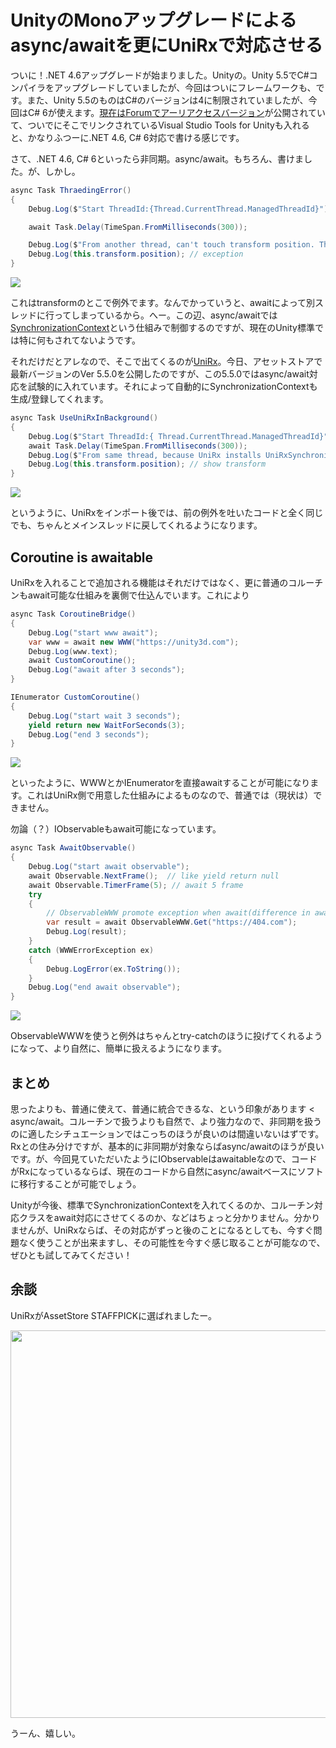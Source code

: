 # UnityのMonoアップグレードによるasync/awaitを更にUniRxで対応させる

ついに！.NET 4.6アップグレードが始まりました。Unityの。Unity 5.5でC#コンパイラをアップグレードしていましたが、今回はついにフレームワークも、です。また、Unity 5.5のものはC#のバージョンは4に制限されていましたが、今回はC# 6が使えます。[現在はForumでアーリアクセスバージョン](https://forum.unity3d.com/threads/upgraded-mono-net-in-editor-on-5-5-0b4.433541/)が公開されていて、ついでにそこでリンクされているVisual Studio Tools for Unityも入れると、かなりふつーに.NET 4.6, C# 6対応で書ける感じです。

さて、.NET 4.6, C# 6といったら非同期。async/await。もちろん、書けました。が、しかし。

```csharp
async Task ThraedingError()
{
    Debug.Log($"Start ThreadId:{Thread.CurrentThread.ManagedThreadId}");

    await Task.Delay(TimeSpan.FromMilliseconds(300));

    Debug.Log($"From another thread, can't touch transform position. ThreadId:{Thread.CurrentThread.ManagedThreadId}");
    Debug.Log(this.transform.position); // exception
}
```

![](https://cdn-images-1.medium.com/max/800/1*5ymBUlQvVdGoMqGyQL74xQ.png)

これはtransformのとこで例外でます。なんでかっていうと、awaitによって別スレッドに行ってしまっているから。へー。この辺、async/awaitでは[SynchronizationContext](https://msdn.microsoft.com/magazine/gg598924.aspx)という仕組みで制御するのですが、現在のUnity標準では特に何もされてないようです。

それだけだとアレなので、そこで出てくるのが[UniRx](https://github.com/neuecc/UniRx)。今日、アセットストアで最新バージョンのVer 5.5.0を公開したのですが、この5.5.0ではasync/await対応を試験的に入れています。それによって自動的にSynchronizationContextも生成/登録してくれます。

```csharp
async Task UseUniRxInBackground()
{
    Debug.Log($"Start ThreadId:{ Thread.CurrentThread.ManagedThreadId}");
    await Task.Delay(TimeSpan.FromMilliseconds(300));
    Debug.Log($"From same thread, because UniRx installs UniRxSynchronizationContext.ThreadId:{ Thread.CurrentThread.ManagedThreadId}");
    Debug.Log(this.transform.position); // show transform
}
```

![](https://cdn-images-1.medium.com/max/800/1*MvfGABsKHNVALQxa3OKFDg.png)

というように、UniRxをインポート後では、前の例外を吐いたコードと全く同じでも、ちゃんとメインスレッドに戻してくれるようになります。

Coroutine is awaitable
---
UniRxを入れることで追加される機能はそれだけではなく、更に普通のコルーチンもawait可能な仕組みを裏側で仕込んでいます。これにより

```csharp
async Task CoroutineBridge()
{
    Debug.Log("start www await");
    var www = await new WWW("https://unity3d.com");
    Debug.Log(www.text);
    await CustomCoroutine();
    Debug.Log("await after 3 seconds");
}

IEnumerator CustomCoroutine()
{
    Debug.Log("start wait 3 seconds");
    yield return new WaitForSeconds(3);
    Debug.Log("end 3 seconds");
}
```

![](https://cdn-images-1.medium.com/max/800/1*kAoZUrQoRQvI8J8dspN3-Q.png)

といったように、WWWとかIEnumeratorを直接awaitすることが可能になります。これはUniRx側で用意した仕組みによるものなので、普通では（現状は）できません。

勿論（？）IObservableもawait可能になっています。

```csharp
async Task AwaitObservable()
{
    Debug.Log("start await observable");
    await Observable.NextFrame();  // like yield return null
    await Observable.TimerFrame(5); // await 5 frame
    try
    {
        // ObservableWWW promote exception when await(difference in await WWW)
        var result = await ObservableWWW.Get("https://404.com");
        Debug.Log(result);
    }
    catch (WWWErrorException ex)
    {
        Debug.LogError(ex.ToString());
    }
    Debug.Log("end await observable");
}
```

![](https://cdn-images-1.medium.com/max/800/1*bYPypWXTd3IgxR9tpYxHSw.png)

ObservableWWWを使うと例外はちゃんとtry-catchのほうに投げてくれるようになって、より自然に、簡単に扱えるようになります。

まとめ
---
思ったよりも、普通に使えて、普通に統合できるな、という印象があります < async/await。コルーチンで扱うよりも自然で、より強力なので、非同期を扱うのに適したシチュエーションではこっちのほうが良いのは間違いないはずです。Rxとの住み分けですが、基本的に非同期が対象ならばasync/awaitのほうが良いです。が、今回見ていただいたようにIObservableはawaitableなので、コードがRxになっているならば、現在のコードから自然にasync/awaitベースにソフトに移行することが可能でしょう。

Unityが今後、標準でSynchronizationContextを入れてくるのか、コルーチン対応クラスをawait対応にさせてくるのか、などはちょっと分かりません。分かりませんが、UniRxならば、その対応がずっと後のことになるとしても、今すぐ問題なく使うことが出来ますし、その可能性を今すぐ感じ取ることが可能なので、ぜひとも試してみてください！

余談
--
UniRxがAssetStore STAFFPICKに選ばれましたー。

<img src="https://pbs.twimg.com/media/Ct57c5SVIAAzSAJ.jpg:large" width=620 />

うーん、嬉しい。